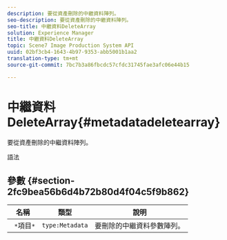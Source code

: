 ```yaml
---
description: 要從資產刪除的中繼資料陣列。
seo-description: 要從資產刪除的中繼資料陣列。
seo-title: 中繼資料DeleteArray
solution: Experience Manager
title: 中繼資料DeleteArray
topic: Scene7 Image Production System API
uuid: 02bf3cb4-1643-4b97-9353-abb5001b1aa2
translation-type: tm+mt
source-git-commit: 7bc7b3a86fbcdc57cfdc31745fae3afc06e44b15

---
```



# 中繼資料DeleteArray{#metadatadeletearray}

要從資產刪除的中繼資料陣列。

語法

## 參數 {#section-2fc9bea56b6d4b72b80d4f04c5f9b862}

| 名稱 | 類型 | 說明 |
|---|---|---|
| ` *`項目`*` | `type:Metadata` | 要刪除的中繼資料參數陣列。 |

